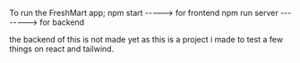 To run the FreshMart app;
npm start -----> for frontend
npm run server --------> for backend

the backend of this is not made yet as this is a project i made to test a few things on react and tailwind.
